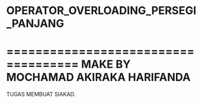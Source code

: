 # OPERATOR_OVERLOADING_PERSEGI_PANJANG
====================================
MAKE BY MOCHAMAD AKIRAKA HARIFANDA                                    
====================================

TUGAS MEMBUAT SIAKAD.
